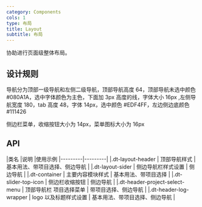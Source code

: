 ```yaml
---
category: Components
cols: 1
type: 布局
title: Layout
subtitle: 布局
---
```


协助进行页面级整体布局。

## 设计规则

导航分为顶部一级导航和左侧二级导航，顶部导航高度 64，顶部导航未选中颜色#080A1A，选中字体颜色为主色，下面加 3px 高度的线，字体大小 16px ,左侧导航宽度 180，tab 高度 48，字体 14px，选中颜色 #EDF4FF，左边侧边底颜色 #111426

侧边栏菜单，收缩按钮大小为 14px，菜单图标大小为 16px

## API

|类名      |说明  |使用示例
|---------|---------|
|.dt-layout-header     | 顶部导航样式        | 基本用法、带项目选择、侧边导航 |
|.dt-layout-sider     | 侧边导航栏样式设置        | 侧边导航 |
|.dt-container     | 主要内容模块样式        | 基本用法、带项目选择 |
|.dt-slider-top-icon     | 侧边栏收缩按钮        | 侧边导航 |
|.dt-header-project-select-menu     | 顶部导航栏 项目选择菜单        | 带项目选择、侧边导航 |
|.dt-header-log-wrapper     | logo 以及标题样式设置        | 基本用法、带项目选择、侧边导航 |
